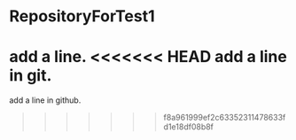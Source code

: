 # RepositoryForTest1
add a line.
<<<<<<< HEAD
add a line in git.
=======
add a line in github.
>>>>>>> f8a961999ef2c63352311478633fd1e18df08b8f
